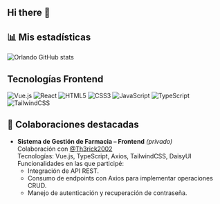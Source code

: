 ## Hi there 👋

<!--
**orlando-zh/orlando-zh** is a ✨ _special_ ✨ repository because its `README.md` (this file) appears on your GitHub profile.

Here are some ideas to get you started:

- 🔭 I’m currently working on ...
- 🌱 I’m currently learning ...
- 👯 I’m looking to collaborate on ...
- 🤔 I’m looking for help with ...
- 💬 Ask me about ...
- 📫 How to reach me: ...
- 😄 Pronouns: ...
- ⚡ Fun fact: ...
-->

## 📊 Mis estadísticas
![Orlando GitHub stats](https://github-readme-stats.vercel.app/api?username=orlando-zh&show_icons=true&count_private=true&theme=corporate)

## Tecnologías Frontend
![Vue.js](https://img.shields.io/badge/-?style=for-the-badge&logo=vue.js&logoColor=4FC08D)
![React](https://img.shields.io/badge/-?style=for-the-badge&logo=react&logoColor=61DAFB)
![HTML5](https://img.shields.io/badge/-?style=for-the-badge&logo=html5&logoColor=E34F26)
![CSS3](https://img.shields.io/badge/-?style=for-the-badge&logo=css3&logoColor=1572B6)
![JavaScript](https://img.shields.io/badge/-?style=for-the-badge&logo=javascript&logoColor=F7DF1E)
![TypeScript](https://img.shields.io/badge/-?style=for-the-badge&logo=typescript&logoColor=007ACC)
![TailwindCSS](https://img.shields.io/badge/-?style=for-the-badge&logo=tailwind-css&logoColor=38B2AC)



## 📌 Colaboraciones destacadas
- **Sistema de Gestión de Farmacia – Frontend** *(privado)*  
  Colaboración con [@Th3rick2002](https://github.com/Th3rick2002)  
  Tecnologías: Vue.js, TypeScript, Axios, TailwindCSS, DaisyUI  
  Funcionalidades en las que participé:
  - Integración de API REST.
  - Consumo de endpoints con Axios para implementar operaciones CRUD.
  - Manejo de autenticación y recuperación de contraseña.

